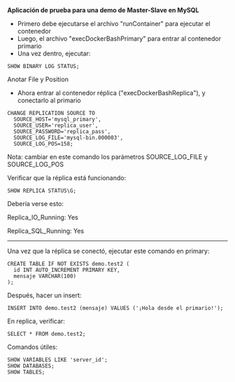 **Aplicación de prueba para una demo de Master-Slave en MySQL**
- Primero debe ejecutarse el archivo "runContainer" para ejecutar el contenedor
- Luego, el archivo "execDockerBashPrimary" para entrar al contenedor primario
- Una vez dentro, ejecutar:

`SHOW BINARY LOG STATUS;`

Anotar File y Position

- Ahora entrar al contenedor réplica ("execDockerBashReplica"), y conectarlo al primario

```
CHANGE REPLICATION SOURCE TO
  SOURCE_HOST='mysql_primary',
  SOURCE_USER='replica_user',
  SOURCE_PASSWORD='replica_pass',
  SOURCE_LOG_FILE='mysql-bin.000003',
  SOURCE_LOG_POS=158;
```

Nota: cambiar en este comando los parámetros SOURCE_LOG_FILE y SOURCE_LOG_POS

Verificar que la réplica está funcionando:

```START REPLICA;
SHOW REPLICA STATUS\G;
```

Debería verse esto:

Replica_IO_Running: Yes

Replica_SQL_Running: Yes

---

Una vez que la réplica se conectó, ejecutar este comando en primary:

```
CREATE TABLE IF NOT EXISTS demo.test2 (
  id INT AUTO_INCREMENT PRIMARY KEY,
  mensaje VARCHAR(100)
);
```

Después, hacer un insert:

`INSERT INTO demo.test2 (mensaje) VALUES ('¡Hola desde el primario!');`

En replica, verificar:

`SELECT * FROM demo.test2;`


Comandos útiles:

```
SHOW VARIABLES LIKE 'server_id';
SHOW DATABASES;
SHOW TABLES;
```